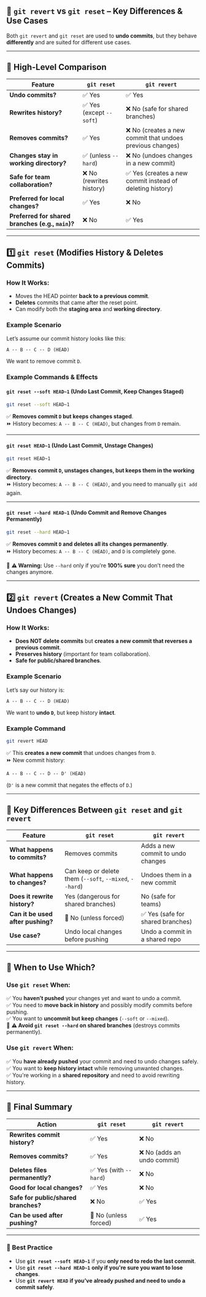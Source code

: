 ## **🔹 `git revert` vs `git reset` – Key Differences & Use Cases**
Both `git revert` and `git reset` are used to **undo commits**, but they behave **differently** and are suited for different use cases.

---

## **🔹 High-Level Comparison**
| Feature | `git reset` | `git revert` |
|---------|------------|-------------|
| **Undo commits?** | ✅ Yes | ✅ Yes |
| **Rewrites history?** | ✅ Yes (except `--soft`) | ❌ No (safe for shared branches) |
| **Removes commits?** | ✅ Yes | ❌ No (creates a new commit that undoes previous changes) |
| **Changes stay in working directory?** | ✅ (unless `--hard`) | ❌ No (undoes changes in a new commit) |
| **Safe for team collaboration?** | ❌ No (rewrites history) | ✅ Yes (creates a new commit instead of deleting history) |
| **Preferred for local changes?** | ✅ Yes | ❌ No |
| **Preferred for shared branches (e.g., `main`)?** | ❌ No | ✅ Yes |

---

## **1️⃣ `git reset` (Modifies History & Deletes Commits)**
### **How It Works:**
- Moves the HEAD pointer **back to a previous commit**.
- **Deletes** commits that came after the reset point.
- Can modify both the **staging area** and **working directory**.

### **Example Scenario**
Let’s assume our commit history looks like this:
```
A -- B -- C -- D (HEAD)
```
We want to remove commit `D`.

### **Example Commands & Effects**
#### **`git reset --soft HEAD~1`** (Undo Last Commit, Keep Changes Staged)
```sh
git reset --soft HEAD~1
```
✅ **Removes commit `D` but keeps changes staged**.  
⏩ History becomes: `A -- B -- C (HEAD)`, but changes from `D` remain.

---

#### **`git reset HEAD~1`** (Undo Last Commit, Unstage Changes)
```sh
git reset HEAD~1
```
✅ **Removes commit `D`, unstages changes, but keeps them in the working directory**.  
⏩ History becomes: `A -- B -- C (HEAD)`, and you need to manually `git add` again.

---

#### **`git reset --hard HEAD~1`** (Undo Commit and Remove Changes Permanently)
```sh
git reset --hard HEAD~1
```
✅ **Removes commit `D` and deletes all its changes permanently**.  
⏩ History becomes: `A -- B -- C (HEAD)`, and `D` is completely gone.

🚨 **⚠ Warning:** Use `--hard` only if you're **100% sure** you don’t need the changes anymore.

---

## **2️⃣ `git revert` (Creates a New Commit That Undoes Changes)**
### **How It Works:**
- **Does NOT delete commits** but **creates a new commit that reverses a previous commit**.
- **Preserves history** (important for team collaboration).
- **Safe for public/shared branches**.

### **Example Scenario**
Let’s say our history is:
```
A -- B -- C -- D (HEAD)
```
We want to **undo `D`**, but keep history **intact**.

### **Example Command**
```sh
git revert HEAD
```
✅ This **creates a new commit** that undoes changes from `D`.  
⏩ New commit history:
```
A -- B -- C -- D -- D' (HEAD)
```
(`D'` is a new commit that negates the effects of `D`.)

---

## **🔹 Key Differences Between `git reset` and `git revert`**
| Feature | `git reset` | `git revert` |
|---------|------------|-------------|
| **What happens to commits?** | Removes commits | Adds a new commit to undo changes |
| **What happens to changes?** | Can keep or delete them (`--soft`, `--mixed`, `--hard`) | Undoes them in a new commit |
| **Does it rewrite history?** | Yes (dangerous for shared branches) | No (safe for teams) |
| **Can it be used after pushing?** | 🚨 No (unless forced) | ✅ Yes (safe for shared branches) |
| **Use case?** | Undo local changes before pushing | Undo a commit in a shared repo |

---

## **🚀 When to Use Which?**
### **Use `git reset` When:**
✅ You **haven’t pushed** your changes yet and want to undo a commit.  
✅ You need to **move back in history** and possibly modify commits before pushing.  
✅ You want to **uncommit but keep changes** (`--soft` or `--mixed`).  
🚨 **⚠ Avoid `git reset --hard` on shared branches** (destroys commits permanently).  

### **Use `git revert` When:**
✅ You **have already pushed** your commit and need to undo changes safely.  
✅ You want to **keep history intact** while removing unwanted changes.  
✅ You're working in a **shared repository** and need to avoid rewriting history.  

---

## **🔹 Final Summary**
| Action | `git reset` | `git revert` |
|--------|------------|-------------|
| **Rewrites commit history?** | ✅ Yes | ❌ No |
| **Removes commits?** | ✅ Yes | ❌ No (adds an undo commit) |
| **Deletes files permanently?** | ✅ Yes (with `--hard`) | ❌ No |
| **Good for local changes?** | ✅ Yes | ❌ No |
| **Safe for public/shared branches?** | ❌ No | ✅ Yes |
| **Can be used after pushing?** | 🚨 No (unless forced) | ✅ Yes |

---

### **🚀 Best Practice**
- Use **`git reset --soft HEAD~1`** if you **only need to redo the last commit**.
- Use **`git reset --hard HEAD~1`** **only if you're sure you want to lose changes**.
- Use **`git revert HEAD`** **if you’ve already pushed and need to undo a commit safely**.
